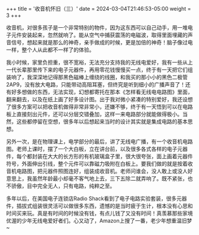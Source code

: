 +++
title = '收音机怀旧（三）'
date = 2024-03-04T21:46:53-05:00
weight = 3
+++

收音机，对很多孩子是一个非常特别的物件，因为这东西可以自己动手，用一堆电子元件安装起来，忽然就响了。能从空气中捕获震荡的电磁波，取得里面埋藏的声音信号，想起来就是那么的神奇，亲手做成的时候，更是加倍的神奇！脑子像过电一样，整个人从此都不一样了的体验。

我小时候，家里负担重，很不宽裕，无法充分支持我的无线电爱好，我有一些从上一代长辈那里传下来的电子元器件，再用零花钱慢慢买一点，终于有一天把它们组装响了，我深深地记得那黑色磁棒上缠绕的线圈，和我买的那小小的黑色二极管2AP9，没有放大电路，只能带动高阻耳塞，但终究是听到细小的广播声音了！还有好多想做的东西，无法实现，幻想都寄托在那本《怎样看无线电电路图》里面，翻来翻去，以及在纸上画了好多设计图。出于我对微小紧凑的特别爱好，我还设想了很多方案可以把收音机做得非常非常小，还嫌不够，终于有一天悟到可以在电路板上直接刻出元件，还可以分层交错叠加，这样一来电路部分就能做得极小。当然，这些都停留在空想，很多年以后想起来当时的设计其实就是集成电路的基本思想。

另外一次，是在物理课上，电学部分的最后，讲了无线电广播，有一个收音机电路图。老师上课时，摆了一个大白板，立在讲台前，以及很多各式各样的电子元器件，每个都封装在大大的长方形的有机玻璃盒子里，很大很夸张，面上画着元器件符号，外面伸出引线，整个元件可以靠磁力吸附在白板上。要我们做的就是按着收音机电路图，把元器件照图连好，组装成收音机。老师问谁会，没人敢上或没人好意思上，我虽然年龄最小却毫不客气地上去，三下五除二就弄响了。既不紧张，也不骄傲，目中完全无人，只有电路，纯粹之至。

多年以后，在美国电子连锁店Radio Shack看到了电子电路实验套装，很多元器件，插拔式组装很灵活可以做很多东西，遗憾的是当时疲于生计，根本没有心思和时间买来玩。真是有时间的时候没有钱，有点儿钱了又没有时间！真羡慕那些家境优渥的少年无线电爱好者们。心又动了，Amazon上搜了一番，老少年想重温旧梦~